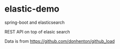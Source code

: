 # elastic-demo
spring-boot and elasticsearch

REST API on top of elasic search

Data is from https://github.com/donhenton/github_load
